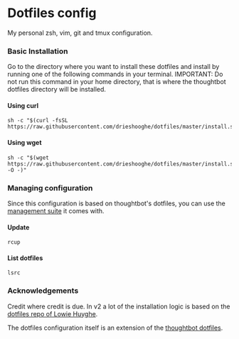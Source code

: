 # Dotfiles config
My personal zsh, vim, git and tmux configuration.

### Basic Installation

Go to the directory where you want to install these dotfiles and install by running one of the following commands in your terminal. IMPORTANT: Do not run this command in your home directory, that is where the thoughtbot dotfiles directory will be installed.

#### Using curl

```shell
sh -c "$(curl -fsSL https://raw.githubusercontent.com/drieshooghe/dotfiles/master/install.sh)"
```

#### Using wget

```shell
sh -c "$(wget https://raw.githubusercontent.com/drieshooghe/dotfiles/master/install.sh -O -)"
```

### Managing configuration

Since this configuration is based on thoughtbot's dotfiles, you can use the [management suite](https://github.com/thoughtbot/rcm) it comes with.

#### Update
```shell
rcup
```

#### List dotfiles
```shell
lsrc
```

### Acknowledgements

Credit where credit is due.
In v2 a lot of the installation logic is based on the [dotfiles repo of Lowie Huyghe](https://github.com/LowieHuyghe/dotfiles).

The dotfiles configuration itself is an extension of the [thoughtbot dotfiles](https://github.com/thoughtbot/dotfiles).
